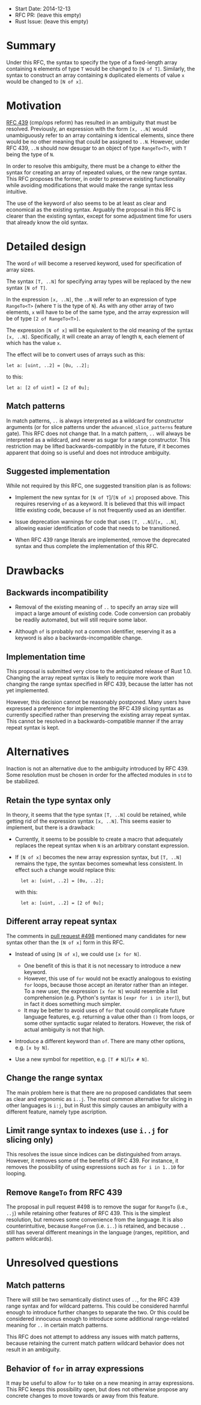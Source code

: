 - Start Date: 2014-12-13
- RFC PR: (leave this empty)
- Rust Issue: (leave this empty)

# Summary

Under this RFC, the syntax to specify the type of a fixed-length array
containing `N` elements of type `T` would be changed to `[N of T]`. Similarly,
the syntax to construct an array containing `N` duplicated elements of value `x`
would be changed to `[N of x]`.

# Motivation

[RFC 439](https://github.com/rust-lang/rfcs/blob/master/text/0439-cmp-ops-reform.md)
(cmp/ops reform) has resulted in an ambiguity that must be resolved. Previously,
an expression with the form `[x, ..N]` would unambiguously refer to an array
containing `N` identical elements, since there would be no other meaning that
could be assigned to `..N`. However, under RFC 439, `..N` should now desugar to
an object of type `RangeTo<T>`, with `T` being the type of `N`.

In order to resolve this ambiguity, there must be a change to either the syntax
for creating an array of repeated values, or the new range syntax. This RFC
proposes the former, in order to preserve existing functionality while avoiding
modifications that would make the range syntax less intuitive.

The use of the keyword `of` also seems to be at least as clear and economical as
the existing syntax. Arguably the proposal in this RFC is clearer than the
existing syntax, except for some adjustment time for users that already know the
old syntax.

# Detailed design

The word `of` will become a reserved keyword, used for specification of array
sizes.

The syntax `[T, ..N]` for specifying array types will be replaced by the new
syntax `[N of T]`.

In the expression `[x, ..N]`, the `..N` will refer to an expression of type
`RangeTo<T>` (where `T` is the type of `N`). As with any other array of two
elements, `x` will have to be of the same type, and the array expression will be
of type `[2 of RangeTo<T>]`.

The expression `[N of x]` will be equivalent to the old meaning of the syntax
`[x, ..N]`. Specifically, it will create an array of length `N`, each element of
which has the value `x`.

The effect will be to convert uses of arrays such as this:

    let a: [uint, ..2] = [0u, ..2];

to this:

    let a: [2 of uint] = [2 of 0u];

## Match patterns

In match patterns, `..` is always interpreted as a wildcard for constructor
arguments (or for slice patterns under the `advanced_slice_patterns` feature
gate). This RFC does not change that. In a match pattern, `..` will always be
interpreted as a wildcard, and never as sugar for a range constructor. This
restriction may be lifted backwards-compatibly in the future, if it becomes
apparent that doing so is useful and does not introduce ambiguity.

## Suggested implementation

While not required by this RFC, one suggested transition plan is as follows:

- Implement the new syntax for `[N of T`]/`[N of x]` proposed above. This
  requires reserving `of` as a keyword. It is believed that this will impact
  little existing code, because `of` is not frequently used as an identifier.

- Issue deprecation warnings for code that uses `[T, ..N]`/`[x, ..N]`, allowing
  easier identification of code that needs to be transitioned.

- When RFC 439 range literals are implemented, remove the deprecated syntax and
  thus complete the implementation of this RFC.

# Drawbacks

## Backwards incompatibility

- Removal of the existing meaning of `..` to specify an array size will impact a
  large amount of existing code. Code conversion can probably be readily
  automated, but will still require some labor.

- Although `of` is probably not a common identifier, reserving it as a keyword
  is also a backwards-incompatible change.

## Implementation time

This proposal is submitted very close to the anticipated release of Rust
1.0. Changing the array repeat syntax is likely to require more work than
changing the range syntax specified in RFC 439, because the latter has not yet
implemented.

However, this decision cannot be reasonably postponed. Many users have expressed
a preference for implementing the RFC 439 slicing syntax as currently specified
rather than preserving the existing array repeat syntax. This cannot be resolved
in a backwards-compatible manner if the array repeat syntax is kept.

# Alternatives

Inaction is not an alternative due to the ambiguity introduced by RFC 439. Some
resolution must be chosen in order for the affected modules in `std` to be
stabilized.

## Retain the type syntax only

In theory, it seems that the type syntax `[T, ..N]` could be retained, while
getting rid of the expression syntax `[x, ..N]`. This seems easier to implement,
but there is a drawback:

- Currently, it seems to be possible to create a macro that adequately replaces
  the repeat syntax when `N` is an arbitrary constant expression.

- If `[N of x]` becomes the new array expression syntax, but `[T, ..N]` remains
  the type, the syntax becomes somewhat less consistent. In effect such a change
  would replace this:

        let a: [uint, ..2] = [0u, ..2];

  with this:

        let a: [uint, ..2] = [2 of 0u];

## Different array repeat syntax

The comments in [pull request #498](https://github.com/rust-lang/rfcs/pull/498)
mentioned many candidates for new syntax other than the `[N of x]` form in this
RFC.

- Instead of using `[N of x]`, we could use `[x for N]`.

    - One benefit of this is that it is not necessary to introduce a new
      keyword.
    - However, this use of `for` would not be exactly analogous to existing
      `for` loops, because those accept an iterator rather than an integer. To a
      new user, the expression `[x for N]` would resemble a list comprehension
      (e.g. Python's syntax is `[expr for i in iter]`), but in fact it does
      something much simpler.
    - It may be better to avoid uses of `for` that could complicate future
      language features, e.g. returning a value other than `()` from loops, or
      some other syntactic sugar related to iterators. However, the risk of
      actual ambiguity is not that high.

- Introduce a different keyword than `of`. There are many other options, e.g.
  `[x by N]`.

- Use a new symbol for repetition, e.g. `[T # N]`/`[x # N]`.

## Change the range syntax

The main problem here is that there are no proposed candidates that seem as
clear and ergonomic as `i..j`. The most common alternative for slicing in other
languages is `i:j`, but in Rust this simply causes an ambiguity with a different
feature, namely type ascription.

## Limit range syntax to indexes (use `i..j` for slicing only)

This resolves the issue since indices can be distinguished from arrays. However,
it removes some of the benefits of RFC 439. For instance, it removes the
possibility of using expressions such as `for i in 1..10` for looping.

## Remove `RangeTo` from RFC 439

The proposal in pull request #498 is to remove the sugar for `RangeTo` (i.e.,
`..j`) while retaining other features of RFC 439. This is the simplest
resolution, but removes some convenience from the language. It is also
counterintuitive, because `RangeFrom` (i.e. `i..`) is retained, and because `..`
still has several different meanings in the language (ranges, repitition, and
pattern wildcards).

# Unresolved questions

## Match patterns

There will still be two semantically distinct uses of `..`, for the RFC 439
range syntax and for wildcard patterns. This could be considered harmful enough
to introduce further changes to separate the two. Or this could be considered
innocuous enough to introduce some additional range-related meaning for `..` in
certain match patterns.

This RFC does not attempt to address any issues with match patterns, because
retaining the current match pattern wildcard behavior does not result in an
ambiguity.

## Behavior of `for` in array expressions

It may be useful to allow `for` to take on a new meaning in array expressions.
This RFC keeps this possibility open, but does not otherwise propose any
concrete changes to move towards or away from this feature.
